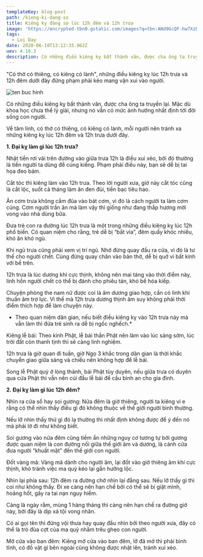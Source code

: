 ```yaml
---
templateKey: blog-post
path: /kieng-ki-dang-so
title: Kiêng kỵ đáng sợ lúc 12h đêm và 12h trưa
image: 'https://encrypted-tbn0.gstatic.com/images?q=tbn:ANd9GcQF-hw7XzDCSPdnklVZhO-0nZPfYDn59mc8oKYBwOdBbIc3VTz5xg' 
tags:
  - Loi Day
date: 2020-06-10T13:12:33.962Z
uev: 4.18.3
description: Có những điều kiêng kỵ bất thành văn, được cha ông ta truyền lại. Mặc dù khoa học chưa thể lý giải, nhưng nó vẫn có mức ảnh hưởng nhất định tới đời sống con người.
---
```


"Có thờ có thiêng, có kiêng có lành", những điều kiêng kỵ lúc 12h trưa và 12h đêm dưới đây đừng phạm phải kẻo mang vận xui vào người.

![ten buc hinh](http://2sao.vietnamnetjsc.vn/images/2016/11/19/13/05/kieng%20ky%2012%20gio%20trua.jpg "ten buc hinh")

Có những điều kiêng kỵ bất thành văn, được cha ông ta truyền lại. Mặc dù khoa học chưa thể lý giải, nhưng nó vẫn có mức ảnh hưởng nhất định tới đời sống con người.

Về tâm linh, có thờ có thiêng, có kiêng có lành, mỗi người nên tránh xa những kiêng kỵ lúc 12h đêm và 12h trưa dưới đây. 
 
**1. Đại kỵ làm gì lúc 12h trưa?**
 
Nhặt tiền rơi vãi trên đường vào giữa trưa 12h là điều xui xẻo, bởi đó thường là tiền người ta dùng để cúng kiếng. Phạm phải điều này, bạn sẽ dễ bị tai họa đeo bám.
 
Cắt tóc thì kiêng làm vào 12h trưa. Theo lời người xưa, giờ này cắt tóc cũng là cắt lộc, suốt cả tháng làm ăn đen đủi, tiền bạc tiêu hao. 
 
Ăn cơm trưa không cắm đũa vào bát cơm, vì đó là cách người ta làm cơm cúng. Cơm người trần ăn mà làm vậy thì giống như đang thắp hương mời vong vào nhà dùng bữa.
 
Đưa trẻ con ra đường lúc 12h trưa là một trong những điều kiêng kỵ lúc 12h phổ biến. Có quan niệm cho rằng, trẻ dễ bị “bắt vía”, đêm quấy khóc nhiều, khó ăn khó ngủ.
 
Khi ngủ trưa cũng phải xem vị trí ngủ. Nhớ đừng quay đầu ra cửa, vì đó là tư thế cho người chết. Cùng đừng quay chân vào bàn thờ, dễ bị quở vì bất kính với bề trên.
 
12h trưa là lúc dương khí cực thịnh, không nên mai táng vào thời điểm này, linh hồn người chết có thể bị đánh cho phiêu tán, khó bề hóa kiếp.
 
Chuyện phòng the nam nữ được coi là âm dương giao hợp, cần có linh khí thuần âm trợ lực. Vì thế mà 12h trưa dương thịnh âm suy không phải thời điểm thích hợp để làm chuyện này.
 
* Theo quan niệm dân gian, nếu biết điều kiêng kỵ vào 12h trưa này mà vẫn làm thì đứa trẻ sinh ra dễ bị ngốc nghếch.*
 
Kiêng lễ bái: Theo kinh Phật, lễ bái thần Phật nên làm vào lúc sáng sớm, lúc trời đất còn thanh tịnh thì sẽ càng linh nghiệm.
 
12h trưa là giờ quan đi tuần, giờ Ngọ 3 khắc trong dân gian là thời khắc chuyển giao giữa sáng và chiều nên không hợp để lễ bái.

Song lễ Phật quý ở lòng thành, bái Phật tùy duyên, nếu giữa trưa có duyên qua cửa Phật thì vẫn nên cúi đầu lễ bái để cầu bình an cho gia đình.	
 
**2. Đại kỵ làm gì lúc 12h đêm?**
 
Nhìn ra cửa sổ hay soi gương: Nửa đêm là giờ thiêng, người ta kiêng vì e rằng có thể nhìn thấy điều gì đó không thuộc về thế giới người bình thường.
 
Nếu lỡ nhìn thấy thứ gì đó lạ thường thì nhất định không được để ý đến nó mà phải lờ đi như không biết.
 
Soi gương vào nửa đêm cũng tiềm ẩn những nguy cơ tương tự bởi gương được quan niệm là con đường nối giữa thế giới âm và dương, là cánh cửa đưa người “khuất mặt” đến thế giới con người. 
 
Đốt vàng mã: Vàng mã dành cho người âm, lại đốt vào giờ thiêng âm khí cực thịnh, khó tránh việc ma quỷ kéo lại gần hưởng lộc.
 
Nhìn lại phía sau: 12h đêm ra đường chớ nhìn lại đằng sau. Nếu lỡ thấy gì thì coi như không thấy. Đi xe càng nên hạn chế bởi có thể sẽ bị giật mình, hoảng hốt, gây ra tai nạn nguy hiểm. 
 
Càng là ngày rằm, mùng 1 hàng tháng thì càng nên hạn chế ra đường giờ này, bởi đây là dịp xá tội vong nhân.
 
Có ai gọi tên thì đừng vội thưa hay quay đầu nhìn bởi theo người xưa, đây có thể là trò đùa cợt của ma quỷ nhằm trêu ghẹo con người.
 
Mở cửa vào ban đêm: Kiêng mở cửa vào ban đêm, lỡ đã mở thì phải bình tĩnh, có đồ vật gì bên ngoài cũng không được nhặt lên, tránh xui xẻo.
